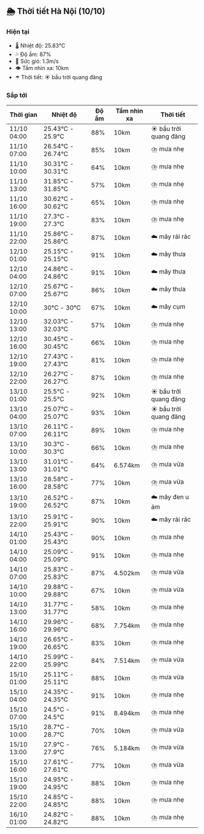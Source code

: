 ## 🌦️ Thời tiết Hà Nội (10/10)

### Hiện tại

- 🌡️ Nhiệt độ: 25.83℃
- 💦 Độ ẩm: 87%
- 💨 Sức gió: 1.3m/s
- 👁️ Tầm nhìn xa: 10km
- ☂️ Thời tiết: ☀️ bầu trời quang đãng

### Sắp tới

| Thời gian | Nhiệt độ | Độ ẩm | Tầm nhìn xa | Thời tiết |
| --- | --- | --- | --- | --- |
| 11/10 04:00 | 25.43℃ - 25.9℃ | 88% | 10km | ☀️ bầu trời quang đãng |
| 11/10 07:00 | 26.54℃ - 26.74℃ | 85% | 10km | ⛈️ mưa nhẹ |
| 11/10 10:00 | 30.31℃ - 30.31℃ | 64% | 10km | ⛈️ mưa nhẹ |
| 11/10 13:00 | 31.85℃ - 31.85℃ | 57% | 10km | ⛈️ mưa nhẹ |
| 11/10 16:00 | 30.62℃ - 30.62℃ | 65% | 10km | ⛈️ mưa nhẹ |
| 11/10 19:00 | 27.3℃ - 27.3℃ | 83% | 10km | ⛈️ mưa nhẹ |
| 11/10 22:00 | 25.86℃ - 25.86℃ | 87% | 10km | ☁️ mây rải rác |
| 12/10 01:00 | 25.15℃ - 25.15℃ | 91% | 10km | ☁️ mây thưa |
| 12/10 04:00 | 24.86℃ - 24.86℃ | 91% | 10km | ☁️ mây thưa |
| 12/10 07:00 | 25.67℃ - 25.67℃ | 86% | 10km | ☁️ mây thưa |
| 12/10 10:00 | 30℃ - 30℃ | 67% | 10km | ☁️ mây cụm |
| 12/10 13:00 | 32.03℃ - 32.03℃ | 57% | 10km | ⛈️ mưa nhẹ |
| 12/10 16:00 | 30.45℃ - 30.45℃ | 66% | 10km | ⛈️ mưa nhẹ |
| 12/10 19:00 | 27.43℃ - 27.43℃ | 81% | 10km | ⛈️ mưa nhẹ |
| 12/10 22:00 | 26.27℃ - 26.27℃ | 87% | 10km | ⛈️ mưa nhẹ |
| 13/10 01:00 | 25.5℃ - 25.5℃ | 92% | 10km | ☀️ bầu trời quang đãng |
| 13/10 04:00 | 25.07℃ - 25.07℃ | 93% | 10km | ☀️ bầu trời quang đãng |
| 13/10 07:00 | 26.11℃ - 26.11℃ | 89% | 10km | ⛈️ mưa nhẹ |
| 13/10 10:00 | 30.3℃ - 30.3℃ | 66% | 10km | ⛈️ mưa nhẹ |
| 13/10 13:00 | 31.01℃ - 31.01℃ | 64% | 6.574km | ⛈️ mưa vừa |
| 13/10 16:00 | 28.58℃ - 28.58℃ | 77% | 10km | ⛈️ mưa vừa |
| 13/10 19:00 | 26.52℃ - 26.52℃ | 87% | 10km | ☁️ mây đen u ám |
| 13/10 22:00 | 25.91℃ - 25.91℃ | 90% | 10km | ☁️ mây rải rác |
| 14/10 01:00 | 25.43℃ - 25.43℃ | 90% | 10km | ⛈️ mưa nhẹ |
| 14/10 04:00 | 25.09℃ - 25.09℃ | 91% | 10km | ⛈️ mưa nhẹ |
| 14/10 07:00 | 25.83℃ - 25.83℃ | 87% | 4.502km | ⛈️ mưa vừa |
| 14/10 10:00 | 29.88℃ - 29.88℃ | 67% | 10km | ⛈️ mưa vừa |
| 14/10 13:00 | 31.77℃ - 31.77℃ | 58% | 10km | ⛈️ mưa nhẹ |
| 14/10 16:00 | 29.96℃ - 29.96℃ | 68% | 7.754km | ⛈️ mưa nhẹ |
| 14/10 19:00 | 26.65℃ - 26.65℃ | 83% | 10km | ⛈️ mưa nhẹ |
| 14/10 22:00 | 25.99℃ - 25.99℃ | 84% | 7.514km | ⛈️ mưa vừa |
| 15/10 01:00 | 25.11℃ - 25.11℃ | 88% | 10km | ⛈️ mưa vừa |
| 15/10 04:00 | 24.35℃ - 24.35℃ | 91% | 10km | ⛈️ mưa nhẹ |
| 15/10 07:00 | 24.5℃ - 24.5℃ | 91% | 8.494km | ⛈️ mưa nhẹ |
| 15/10 10:00 | 28.7℃ - 28.7℃ | 70% | 10km | ⛈️ mưa vừa |
| 15/10 13:00 | 27.9℃ - 27.9℃ | 76% | 5.184km | ⛈️ mưa vừa |
| 15/10 16:00 | 27.61℃ - 27.61℃ | 77% | 10km | ⛈️ mưa vừa |
| 15/10 19:00 | 24.95℃ - 24.95℃ | 88% | 10km | ⛈️ mưa nhẹ |
| 15/10 22:00 | 24.85℃ - 24.85℃ | 88% | 10km | ⛈️ mưa nhẹ |
| 16/10 01:00 | 24.82℃ - 24.82℃ | 88% | 10km | ⛈️ mưa nhẹ |
